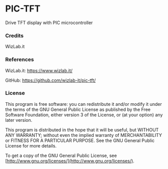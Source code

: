 # PIC-TFT

Drive TFT display with PIC microcontroller



### Credits

WizLab.it



### References

WizLab.it: https://www.wizlab.it/

GitHub: https://github.com/wizlab-it/pic-tft/



### License

This program is free software: you can redistribute it and/or modify
it under the terms of the GNU General Public License as published by
the Free Software Foundation, either version 3 of the License, or
(at your option) any later version.

This program is distributed in the hope that it will be useful,
but WITHOUT ANY WARRANTY; without even the implied warranty of
MERCHANTABILITY or FITNESS FOR A PARTICULAR PURPOSE. See the
GNU General Public License for more details.

To get a copy of the GNU General Public License, see [http://www.gnu.org/licenses/](http://www.gnu.org/licenses/).
